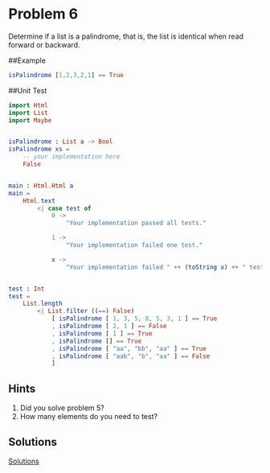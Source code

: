 # Problem 6
Determine if a list is a palindrome, that is, the list is identical when read forward or backward.

##Example
```elm
isPalindrome [1,2,3,2,1] == True
```

##Unit Test
```elm
import Html
import List
import Maybe


isPalindrome : List a -> Bool
isPalindrome xs =
    -- your implementation here
    False


main : Html.Html a
main =
    Html.text
        <| case test of
            0 ->
                "Your implementation passed all tests."

            1 ->
                "Your implementation failed one test."

            x ->
                "Your implementation failed " ++ (toString x) ++ " tests."


test : Int
test =
    List.length
        <| List.filter ((==) False)
            [ isPalindrome [ 1, 3, 5, 8, 5, 3, 1 ] == True
            , isPalindrome [ 2, 1 ] == False
            , isPalindrome [ 1 ] == True
            , isPalindrome [] == True
            , isPalindrome [ "aa", "bb", "aa" ] == True
            , isPalindrome [ "aab", "b", "aa" ] == False
            ]

```

## Hints
1. Did you solve problem 5?
2. How many elements do you need to test?

## Solutions
[Solutions](../s/s06.md)